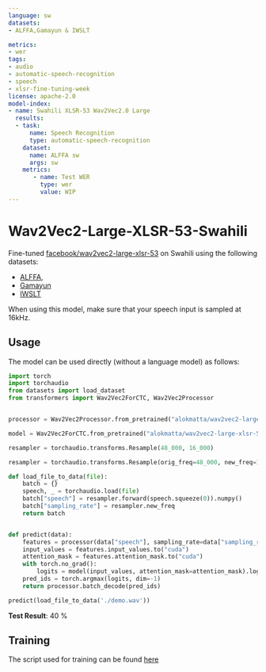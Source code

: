 ```yaml
---
language: sw  
datasets:
- ALFFA,Gamayun & IWSLT

metrics:
- wer
tags:
- audio
- automatic-speech-recognition
- speech
- xlsr-fine-tuning-week
license: apache-2.0
model-index:
- name: Swahili XLSR-53 Wav2Vec2.0 Large
  results:
  - task: 
      name: Speech Recognition
      type: automatic-speech-recognition
    dataset:
      name: ALFFA sw
      args: sw
    metrics:
       - name: Test WER
         type: wer
         value: WIP
---
```


# Wav2Vec2-Large-XLSR-53-Swahili 

Fine-tuned [facebook/wav2vec2-large-xlsr-53](https://huggingface.co/facebook/wav2vec2-large-xlsr-53) on Swahili using the following datasets:
- [ALFFA](http://www.openslr.org/25/),
- [Gamayun](https://gamayun.translatorswb.org/download/gamayun-5k-english-swahili/) 
- [IWSLT](https://iwslt.org/2021/low-resource)

When using this model, make sure that your speech input is sampled at 16kHz.

## Usage

The model can be used directly (without a language model) as follows:

```python
import torch
import torchaudio
from datasets import load_dataset
from transformers import Wav2Vec2ForCTC, Wav2Vec2Processor


processor = Wav2Vec2Processor.from_pretrained("alokmatta/wav2vec2-large-xlsr-53-sw")

model = Wav2Vec2ForCTC.from_pretrained("alokmatta/wav2vec2-large-xlsr-53-sw").to("cuda")

resampler = torchaudio.transforms.Resample(48_000, 16_000)

resampler = torchaudio.transforms.Resample(orig_freq=48_000, new_freq=16_000)

def load_file_to_data(file):
    batch = {}
    speech, _ = torchaudio.load(file)
    batch["speech"] = resampler.forward(speech.squeeze(0)).numpy()
    batch["sampling_rate"] = resampler.new_freq
    return batch


def predict(data):
    features = processor(data["speech"], sampling_rate=data["sampling_rate"], padding=True, return_tensors="pt")
    input_values = features.input_values.to("cuda")
    attention_mask = features.attention_mask.to("cuda")
    with torch.no_grad():
        logits = model(input_values, attention_mask=attention_mask).logits
    pred_ids = torch.argmax(logits, dim=-1)
    return processor.batch_decode(pred_ids)

predict(load_file_to_data('./demo.wav'))
```

**Test Result**: 40 % 


## Training


The script used for training can be found [here](https://colab.research.google.com/drive/1_RL6TQv_Yiu_xbWXu4ycbzdCdXCqEQYU?usp=sharing)